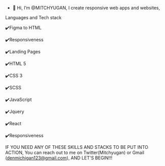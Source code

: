- 👋 Hi, I’m @MITCHYUGAN, I create responsive web apps and websites,
 
Languages and Tech stack

✔️Figma to HTML 
 
✔️Responsiveness

✔️Landing Pages

✔️HTML 5

✔️CSS 3

✔️SCSS

✔️JavaScript

✔️Jquery

✔️React

✔️Responsiveness

IF YOU NEED ANY OF THESE SKILLS AND STACKS TO BE PUT INTO ACTION, You can reach out to me on Twitter(Mitchyugan) or Gmail (denmichigan123@gmail.com), AND LET'S BEGIN!!!

<!---
MITCHYUGAN/MITCHYUGAN is a ✨ special ✨ repository because its `README.md` (this file) appears on your GitHub profile.
You can click the Preview link to take a look at your changes.
--->

